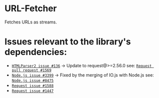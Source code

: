 URL-Fetcher
===========

Fetches URLs as streams.

# Issues relevant to the library's dependencies:

- [`HTMLParser2 issue #136`](https://github.com/fb55/htmlparser2/issues/136)
  -> Update to request@>=2.56.0 see: [`Request pull request #1569`](https://github.com/request/request/pull/1569)
 - [`Node.js issue #3399`](https://github.com/joyent/node/issues/3399)
  -> Fixed by the merging of IO.js with Node.js see: [`Node.js issue #8475`](https://github.com/joyent/node/issues/8475)
- [`Request issue #1588`](https://github.com/request/request/issues/1588)
- [`Request issue #1447`](https://github.com/request/request/issues/1447)
